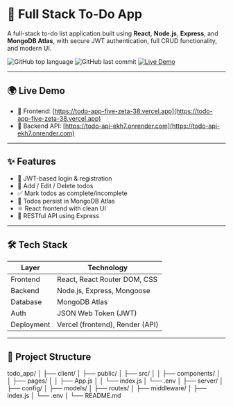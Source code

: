 # 📝 Full Stack To-Do App

A full-stack to-do list application built using **React**, **Node.js**, **Express**, and **MongoDB Atlas**, with secure JWT authentication, full CRUD functionality, and modern UI.

![GitHub top language](https://img.shields.io/github/languages/top/danielakkina/todo_app)
![GitHub last commit](https://img.shields.io/github/last-commit/danielakkina/todo_app)
[![Live Demo](https://img.shields.io/badge/Live-Demo-green)](https://todo-app-five-zeta-38.vercel.app)

---

## 🌍 Live Demo

- 🔗 Frontend: [https://todo-app-five-zeta-38.vercel.app](https://todo-app-five-zeta-38.vercel.app)
- 🔗 Backend API: [https://todo-api-ekh7.onrender.com](https://todo-api-ekh7.onrender.com)

---

## ✨ Features

- 🔐 JWT-based login & registration
- 🧾 Add / Edit / Delete todos
- ✅ Mark todos as complete/incomplete
- 🧠 Todos persist in MongoDB Atlas
- ⚛️ React frontend with clean UI
- 🔄 RESTful API using Express

---

## 🛠 Tech Stack

| Layer      | Technology                     |
|------------|---------------------------------|
| Frontend   | React, React Router DOM, CSS    |
| Backend    | Node.js, Express, Mongoose      |
| Database   | MongoDB Atlas                   |
| Auth       | JSON Web Token (JWT)            |
| Deployment | Vercel (frontend), Render (API) |

---

## 📁 Project Structure

todo_app/
│
├── client/
│ ├── public/
│ ├── src/
│ │ ├── components/
│ │ ├── pages/
│ │ ├── App.js
│ │ └── index.js
│ └── .env
│
├── server/
│ ├── config/
│ ├── models/
│ ├── routes/
│ ├── middleware/
│ ├── index.js
│ └── .env
│
└── README.md

